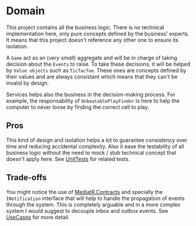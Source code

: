 # Domain
This project contains all the business logic.
There is no technical implementation here, only pure concepts defined by the business' experts. It means that this project doesn't reference any other one to ensure its isolation.

A `Game` act as an (_very small_) aggregate and will be in charge of taking decision about the `Events` to raise.
To take these decisions, it will be helped by `Value objects` such as `TicTacToe`. These ones are concepts defined by their values and are always consistant which means that they can't be invalid by design.

Services helps also the business in the decision-making process. For example, the responsability of `UnbeatablePlayFinder` is here to help the computer to never loose by finding the correct cell to play.

## Pros
This kind of design and isolation helps a lot to guarantee consistency over time and reducing accidental complexity.
Also it ease the testability of all business logic without the need to mock / stub technical concept that doesn't apply here. 
See [UnitTests](https://github.com/regismarteau/tic-tac-toe/tree/main/UnitTests) for related tests.

## Trade-offs
You might notice the use of [MediatR.Contracts](https://www.nuget.org/packages/MediatR.Contracts) and specially the `INotification` interface that will help to handle the propagation of events through the system. This is completely arguable and in a more complex system I would suggest to decouple inbox and outbox events.
See [UseCases](https://github.com/regismarteau/tic-tac-toe/tree/main/UseCases) for more detail.